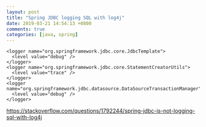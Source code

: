 ```yaml
---
layout: post
title: "Spring JDBC logging SQL with log4j"
date: 2019-03-21 14:54:13 +0800
comments: true
categories: [java, spring]
---
```


```
<logger name="org.springframework.jdbc.core.JdbcTemplate">
  <level value="debug" />
</logger>
<logger name="org.springframework.jdbc.core.StatementCreatorUtils">
  <level value="trace" />
</logger>
<logger name="org.springframework.jdbc.datasource.DataSourceTransactionManager">
  <level value="debug" />
</logger>
```

https://stackoverflow.com/questions/1792244/spring-jdbc-is-not-logging-sql-with-log4j